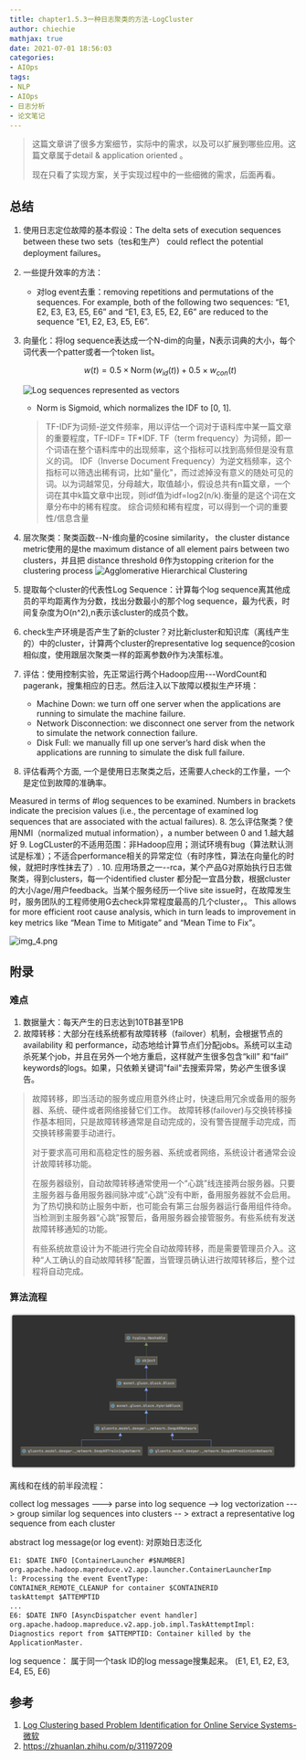 ```yaml
---
title: chapter1.5.3一种日志聚类的方法-LogCluster
author: chiechie
mathjax: true
date: 2021-07-01 18:56:03
categories: 
- AIOps
tags: 
- NLP
- AIOps
- 日志分析
- 论文笔记 
---
```


> 这篇文章讲了很多方案细节，实际中的需求，以及可以扩展到哪些应用。这篇文章属于detail & application oriented 。
> 
> 现在只看了实现方案，关于实现过程中的一些细微的需求，后面再看。


## 总结

1. 使用日志定位故障的基本假设：The delta sets of execution sequences between these two sets（tes和生产） could reflect the potential deployment failures。
2. 一些提升效率的方法：
    - 对log event去重：removing repetitions and permutations of the sequences. For example, both of the following two sequences: “E1, E2, E3, E3, E5, E6” and “E1, E3, E5, E2, E6” are reduced to the sequence “E1, E2, E3, E5, E6”.
    
3. 向量化：将log sequence表达成一个N-dim的向量，N表示词典的大小，每个词代表一个patter或者一个token list。
   
    $$w(t)=0.5 \times \operatorname{Norm}\left(w_{i d}(t)\right)+0.5 \times w_{c o n}(t)$$
    
    ![Log sequences represented as vectors](img_2.png)

    - Norm is Sigmoid, which normalizes the IDF to [0, 1].
   > TF-IDF为词频-逆文件频率，用以评估一个词对于语料库中某一篇文章的重要程度，TF-IDF= TF*IDF.
   > TF（term frequency）为词频，即一个词语在整个语料库中的出现频率，这个指标可以找到高频但是没有意义的词。
   > IDF（Inverse Document Frequency）为逆文档频率，这个指标可以筛选出稀有词，比如"量化"，而过滤掉没有意义的随处可见的词。以为词越常见，分母越大，取值越小，假设总共有n篇文章，一个词在其中k篇文章中出现，则idf值为idf=log2(n/k).衡量的是这个词在文章分布中的稀有程度。
   > 综合词频和稀有程度，可以得到一个词的重要性/信息含量

   
4. 层次聚类：聚类函数--N-维向量的cosine similarity， the cluster distance metric使用的是the maximum distance of all element pairs between two clusters，并且把 distance threshold θ作为stopping criterion for the clustering process
   ![Agglomerative Hierarchical Clustering](img_3.png)
   
5. 提取每个cluster的代表性Log Sequence：计算每个log sequence离其他成员的平均距离作为分数，找出分数最小的那个log sequence，最为代表，时间复杂度为O(n^2),n表示该cluster的成员个数。
6. check生产环境是否产生了新的cluster？对比新cluster和知识库（离线产生的）中的cluster，计算两个cluster的representative log sequence的cosion相似度，使用跟层次聚类一样的距离参数$\theta$作为决策标准。

7. 评估：使用控制实验，先正常运行两个Hadoop应用---WordCount和pagerank，搜集相应的日志。然后注入以下故障以模拟生产环境：
    
    - Machine Down: we turn off one server when the applications  are running to simulate the machine failure.
   -  Network Disconnection: we disconnect one server from the network to simulate the network connection failure.
   - Disk Full: we manually fill up one server’s hard disk when the
applications are running to simulate the disk full failure.
8. 评估看两个方面, 一个是使用日志聚类之后，还需要人check的工作量，一个是定位到故障的准确率。

Measured in terms of #log sequences to be examined. Numbers in brackets indicate the precision values (i.e., the percentage of examined log sequences that are associated with the
actual failures). 
8. 怎么评估聚类？使用NMI（normalized mutual information），a number between 0 and 1.越大越好
9. LogCLuster的不适用范围：非Hadoop应用；测试环境有bug（算法默认测试是标准）；不适合performance相关的异常定位（有时序性，算法在向量化的时候，就把时序性抹去了）.
10. 应用场景之一--rca，某个产品G对原始执行日志做聚类，得到clusters，每一个identified cluster 都分配一宜昌分数，根据cluster的大小/age/用户feedback。当某个服务经历一个live site issue时，在故障发生时，服务团队的工程师使用G去check异常程度最高的几个cluster，。 This allows for more efficient root cause analysis, which in turn leads to improvement in key metrics like “Mean Time to Mitigate” and “Mean Time to Fix”。

![img_4.png](img_4.png)



## 附录

### 难点

1. 数据量大：每天产生的日志达到10TB甚至1PB
2. 故障转移：大部分在线系统都有故障转移（failover）机制，会根据节点的availability 和 performance，动态地给计算节点们分配jobs。系统可以主动杀死某个job，并且在另外一个地方重启，这样就产生很多包含“kill” 和“fail” keywords的logs。如果，只依赖关键词"fail"去搜索异常，势必产生很多误告。

> 故障转移，即当活动的服务或应用意外终止时，快速启用冗余或备用的服务器、系统、硬件或者网络接替它们工作。 故障转移(failover)与交换转移操作基本相同，只是故障转移通常是自动完成的，没有警告提醒手动完成，而交换转移需要手动进行。
> 
> 对于要求高可用和高稳定性的服务器、系统或者网络，系统设计者通常会设计故障转移功能。
> 
> 在服务器级别，自动故障转移通常使用一个“心跳”线连接两台服务器。只要主服务器与备用服务器间脉冲或“心跳”没有中断，备用服务器就不会启用。为了热切换和防止服务中断，也可能会有第三台服务器运行备用组件待命。当检测到主服务器“心跳”报警后，备用服务器会接管服务。有些系统有发送故障转移通知的功能。
> 
> 有些系统故意设计为不能进行完全自动故障转移，而是需要管理员介入。这种“人工确认的自动故障转移”配置，当管理员确认进行故障转移后，整个过程将自动完成。


### 算法流程

![img_1.png](img_1.png)

离线和在线的前半段流程：

collect log messages ---> parse into  log sequence --> log vectorization ---> group similar log sequences into clusters -- > extract a representative log sequence from each cluster

abstract log message(or log event): 对原始日志泛化

```shell
E1: $DATE INFO [ContainerLauncher #$NUMBER]
org.apache.hadoop.mapreduce.v2.app.launcher.ContainerLauncherImp
l: Processing the event EventType:
CONTAINER_REMOTE_CLEANUP for container $CONTAINERID
taskAttempt $ATTEMPTID
...
E6: $DATE INFO [AsyncDispatcher event handler]
org.apache.hadoop.mapreduce.v2.app.job.impl.TaskAttemptImpl:
Diagnostics report from $ATTEMPTID: Container killed by the
ApplicationMaster.
```

log sequence： 属于同一个task ID的log message搜集起来。
(E1, E1, E2, E3, E4, E5, E6) 



## 参考
1. [Log Clustering based Problem Identification for Online Service Systems- 微软](https://netman.aiops.org/~peidan/ANM2018Fall/6.LogAnomalyDetection/LectureCoverage/2016ICSE_Log%20Clustering%20based%20Problem%20Identification%20for%20Online%20Service%20Systems%20.pdf)
2. https://zhuanlan.zhihu.com/p/31197209
